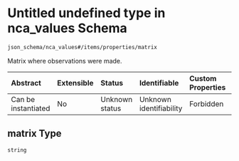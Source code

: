 # Untitled undefined type in nca\_values Schema

```txt
json_schema/nca_values#/items/properties/matrix
```

Matrix where observations were made.

| Abstract            | Extensible | Status         | Identifiable            | Custom Properties | Additional Properties | Access Restrictions | Defined In                                                                        |
| :------------------ | :--------- | :------------- | :---------------------- | :---------------- | :-------------------- | :------------------ | :-------------------------------------------------------------------------------- |
| Can be instantiated | No         | Unknown status | Unknown identifiability | Forbidden         | Allowed               | none                | [nca\_values.schema.json\*](../out/nca_values.schema.json "open original schema") |

## matrix Type

`string`
